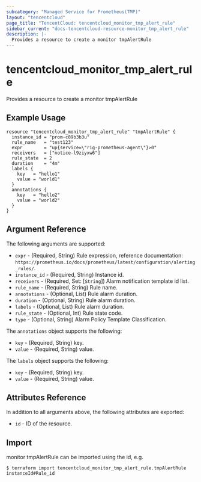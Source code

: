 ```yaml
---
subcategory: "Managed Service for Prometheus(TMP)"
layout: "tencentcloud"
page_title: "TencentCloud: tencentcloud_monitor_tmp_alert_rule"
sidebar_current: "docs-tencentcloud-resource-monitor_tmp_alert_rule"
description: |-
  Provides a resource to create a monitor tmpAlertRule
---
```


# tencentcloud_monitor_tmp_alert_rule

Provides a resource to create a monitor tmpAlertRule

## Example Usage

```hcl
resource "tencentcloud_monitor_tmp_alert_rule" "tmpAlertRule" {
  instance_id = "prom-c89b3b3u"
  rule_name   = "test123"
  expr        = "up{service=\"rig-prometheus-agent\"}>0"
  receivers   = ["notice-l9ziyxw6"]
  rule_state  = 2
  duration    = "4m"
  labels {
    key   = "hello1"
    value = "world1"
  }
  annotations {
    key   = "hello2"
    value = "world2"
  }
}
```

## Argument Reference

The following arguments are supported:

* `expr` - (Required, String) Rule expression, reference documentation: `https://prometheus.io/docs/prometheus/latest/configuration/alerting_rules/`.
* `instance_id` - (Required, String) Instance id.
* `receivers` - (Required, Set: [`String`]) Alarm notification template id list.
* `rule_name` - (Required, String) Rule name.
* `annotations` - (Optional, List) Rule alarm duration.
* `duration` - (Optional, String) Rule alarm duration.
* `labels` - (Optional, List) Rule alarm duration.
* `rule_state` - (Optional, Int) Rule state code.
* `type` - (Optional, String) Alarm Policy Template Classification.

The `annotations` object supports the following:

* `key` - (Required, String) key.
* `value` - (Required, String) value.

The `labels` object supports the following:

* `key` - (Required, String) key.
* `value` - (Required, String) value.

## Attributes Reference

In addition to all arguments above, the following attributes are exported:

* `id` - ID of the resource.



## Import

monitor tmpAlertRule can be imported using the id, e.g.
```
$ terraform import tencentcloud_monitor_tmp_alert_rule.tmpAlertRule instanceId#Rule_id
```

